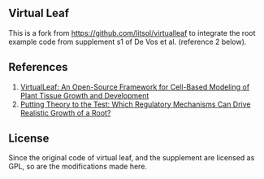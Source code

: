 ## Virtual Leaf
This is a fork from <https://github.com/litsol/virtualleaf> to integrate the root example code from supplement s1 of De Vos et al. (reference 2 below). 



## References
1. [VirtualLeaf: An Open-Source Framework for Cell-Based Modeling of Plant Tissue Growth and Development](http://www.plantphysiol.org/content/155/2/656)
2. [Putting Theory to the Test: Which Regulatory Mechanisms Can Drive Realistic Growth of a Root?](https://journals.plos.org/ploscompbiol/article?id=10.1371/journal.pcbi.1003910)

## License
Since the original code of virtual leaf, and the supplement are licensed as GPL, so are the modifications made here. 
